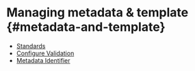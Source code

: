 # Managing metadata & template {#metadata-and-template}

-   [Standards](standards.md)
-   [Configure Validation](configure-validation.md)
-   [Metadata Identifier](metadata-identifier.md)
